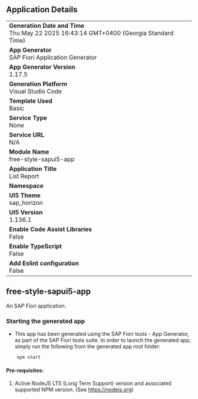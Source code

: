 ## Application Details

|                                                                                           |
| ----------------------------------------------------------------------------------------- |
| **Generation Date and Time**<br>Thu May 22 2025 16:43:14 GMT+0400 (Georgia Standard Time) |
| **App Generator**<br>SAP Fiori Application Generator                                      |
| **App Generator Version**<br>1.17.5                                                       |
| **Generation Platform**<br>Visual Studio Code                                             |
| **Template Used**<br>Basic                                                                |
| **Service Type**<br>None                                                                  |
| **Service URL**<br>N/A                                                                    |
| **Module Name**<br>free-style-sapui5-app                                                  |
| **Application Title**<br>List Report                                                      |
| **Namespace**<br>                                                                         |
| **UI5 Theme**<br>sap_horizon                                                              |
| **UI5 Version**<br>1.136.1                                                                |
| **Enable Code Assist Libraries**<br>False                                                 |
| **Enable TypeScript**<br>False                                                            |
| **Add Eslint configuration**<br>False                                                     |

## free-style-sapui5-app

An SAP Fiori application.

### Starting the generated app

- This app has been generated using the SAP Fiori tools - App Generator, as part of the SAP Fiori tools suite. In order to launch the generated app, simply run the following from the generated app root folder:

```
    npm start
```

#### Pre-requisites:

1. Active NodeJS LTS (Long Term Support) version and associated supported NPM version. (See https://nodejs.org)
